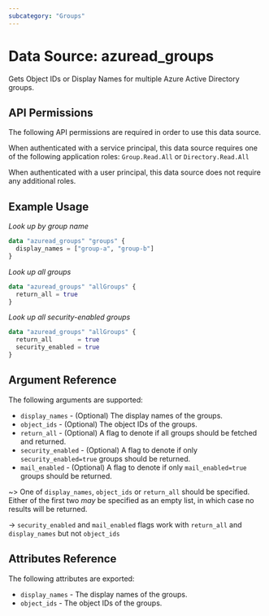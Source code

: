 ```yaml
---
subcategory: "Groups"
---
```


# Data Source: azuread_groups

Gets Object IDs or Display Names for multiple Azure Active Directory groups.

## API Permissions

The following API permissions are required in order to use this data source.

When authenticated with a service principal, this data source requires one of the following application roles: `Group.Read.All` or `Directory.Read.All`

When authenticated with a user principal, this data source does not require any additional roles.

## Example Usage

*Look up by group name*
```terraform
data "azuread_groups" "groups" {
  display_names = ["group-a", "group-b"]
}
```

*Look up all groups*
```terraform
data "azuread_groups" "allGroups" {
  return_all = true
}
```

*Look up all security-enabled groups*
```terraform
data "azuread_groups" "allGroups" {
  return_all       = true
  security_enabled = true
}
```


## Argument Reference

The following arguments are supported:

* `display_names` - (Optional) The display names of the groups.
* `object_ids` - (Optional) The object IDs of the groups.
* `return_all` - (Optional) A flag to denote if all groups should be fetched and returned.
* `security_enabled` - (Optional) A flag to denote if only `security_enabled=true` groups should be returned.
* `mail_enabled` - (Optional) A flag to denote if only `mail_enabled=true` groups should be returned.

~> One of `display_names`, `object_ids` or `return_all` should be specified. Either of the first two _may_ be specified as an empty list, in which case no results will be returned.

-> `security_enabled` and `mail_enabled` flags work with `return_all` and `display_names` but not `object_ids`

## Attributes Reference

The following attributes are exported:

* `display_names` - The display names of the groups.
* `object_ids` - The object IDs of the groups.
